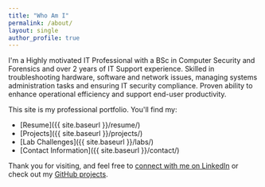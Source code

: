 ```yaml
---
title: "Who Am I"
permalink: /about/
layout: single
author_profile: true
---
```


I'm a Highly motivated IT Professional with a BSc in Computer Security and Forensics and over 2 years of IT Support experience. Skilled in troubleshooting hardware, software and network issues, managing systems administration tasks and ensuring IT security compliance. Proven ability to enhance operational efficiency and support end-user productivity.

This site is my professional portfolio. You'll find my:

- [Resume]({{ site.baseurl }}/resume/)
- [Projects]({{ site.baseurl }}/projects/)
- [Lab Challenges]({{ site.baseurl }}/labs/)
- [Contact Information]({{ site.baseurl }}/contact/)

Thank you for visiting, and feel free to [connect with me on LinkedIn](https://www.linkedin.com/in/collins-barmwato) or check out my [GitHub projects](https://github.com/Barmwato).

